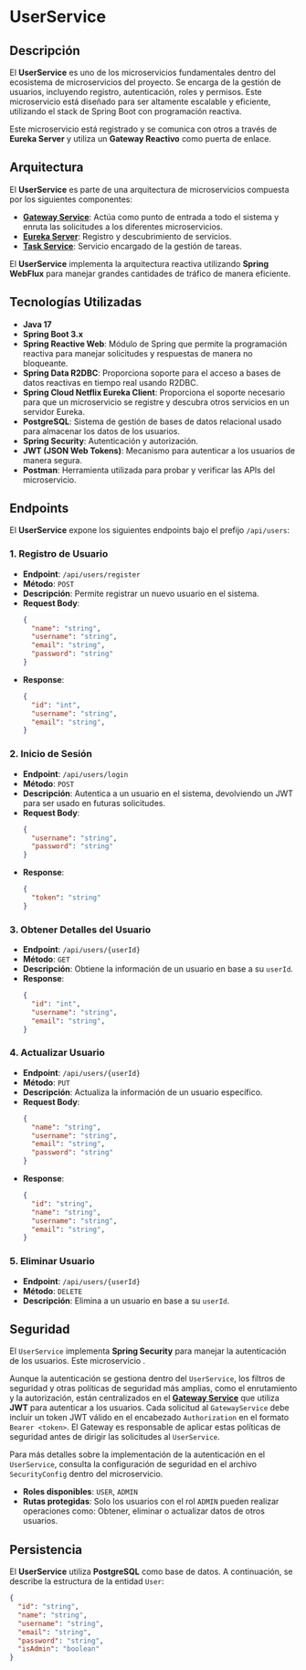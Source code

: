 # UserService

## Descripción

El **UserService** es uno de los microservicios fundamentales dentro del ecosistema de microservicios del proyecto. Se encarga de la gestión de usuarios, incluyendo registro, autenticación, roles y permisos. Este microservicio está diseñado para ser altamente escalable y eficiente, utilizando el stack de Spring Boot con programación reactiva.

Este microservicio está registrado y se comunica con otros a través de **Eureka Server** y utiliza un **Gateway Reactivo** como puerta de enlace.

## Arquitectura

El **UserService** es parte de una arquitectura de microservicios compuesta por los siguientes componentes:

- **[Gateway Service](https://github.com/DanielRodado/GatewayService-ToDoList)**: Actúa como punto de entrada a todo el sistema y enruta las solicitudes a los diferentes microservicios.
- **[Eureka Server](https://github.com/DanielRodado/EurekaServer-ToDoList)**: Registro y descubrimiento de servicios.
- **[Task Service](https://github.com/DanielRodado/TaskService-ToDoList)**: Servicio encargado de la gestión de tareas.
  
El **UserService** implementa la arquitectura reactiva utilizando **Spring WebFlux** para manejar grandes cantidades de tráfico de manera eficiente.

## Tecnologías Utilizadas

- **Java 17**
- **Spring Boot 3.x**
- **Spring Reactive Web**: Módulo de Spring que permite la programación reactiva para manejar solicitudes y respuestas de manera no bloqueante.
- **Spring Data R2DBC**: Proporciona soporte para el acceso a bases de datos reactivas en tiempo real usando R2DBC.
- **Spring Cloud Netflix Eureka Client**: Proporciona el soporte necesario para que un microservicio se registre y descubra otros servicios en un servidor Eureka.
- **PostgreSQL**: Sistema de gestión de bases de datos relacional usado para almacenar los datos de los usuarios.
- **Spring Security**: Autenticación y autorización.
- **JWT (JSON Web Tokens)**: Mecanismo para autenticar a los usuarios de manera segura.
- **Postman**: Herramienta utilizada para probar y verificar las APIs del microservicio.

## Endpoints

El **UserService** expone los siguientes endpoints bajo el prefijo `/api/users`:

### 1. **Registro de Usuario**
   - **Endpoint**: `/api/users/register`
   - **Método**: `POST`
   - **Descripción**: Permite registrar un nuevo usuario en el sistema.
   - **Request Body**:
     ```json
     {
       "name": "string",
       "username": "string",
       "email": "string",
       "password": "string"
     }
     ```
   - **Response**:
     ```json
     {
       "id": "int",
       "username": "string",
       "email": "string",
     }
     ```

### 2. **Inicio de Sesión**
   - **Endpoint**: `/api/users/login`
   - **Método**: `POST`
   - **Descripción**: Autentica a un usuario en el sistema, devolviendo un JWT para ser usado en futuras solicitudes.
   - **Request Body**:
     ```json
     {
       "username": "string",
       "password": "string"
     }
     ```
   - **Response**:
     ```json
     {
       "token": "string"
     }
     ```

### 3. **Obtener Detalles del Usuario**
   - **Endpoint**: `/api/users/{userId}`
   - **Método**: `GET`
   - **Descripción**: Obtiene la información de un usuario en base a su `userId`.
   - **Response**:
     ```json
     {
       "id": "int",
       "username": "string",
       "email": "string",
     }
     ```

### 4. **Actualizar Usuario**
   - **Endpoint**: `/api/users/{userId}`
   - **Método**: `PUT`
   - **Descripción**: Actualiza la información de un usuario específico.
   - **Request Body**:
     ```json
     {
       "name": "string",
       "username": "string",
       "email": "string",
       "password": "string"
     }
     ```
   - **Response**:
     ```json
     {
       "id": "string",
       "name": "string",
       "username": "string",
       "email": "string",
     }
     ```

### 5. **Eliminar Usuario**
   - **Endpoint**: `/api/users/{userId}`
   - **Método**: `DELETE`
   - **Descripción**: Elimina a un usuario en base a su `userId`.

## Seguridad

El `UserService` implementa **Spring Security** para manejar la autenticación de los usuarios. Este microservicio .

Aunque la autenticación se gestiona dentro del `UserService`, los filtros de seguridad y otras políticas de seguridad más amplias, como el enrutamiento y la autorización, están centralizados en el **[Gateway Service](https://github.com/DanielRodado/GatewayService-ToDoList)** que utiliza **JWT** para autenticar a los usuarios. Cada solicitud al `GatewayService` debe incluir un token JWT válido en el encabezado `Authorization` en el formato `Bearer <token>`. El Gateway es responsable de aplicar estas políticas de seguridad antes de dirigir las solicitudes al `UserService`.

Para más detalles sobre la implementación de la autenticación en el `UserService`, consulta la configuración de seguridad en el archivo `SecurityConfig` dentro del microservicio.

- **Roles disponibles**: `USER`, `ADMIN`
- **Rutas protegidas**: Solo los usuarios con el rol `ADMIN` pueden realizar operaciones como: Obtener, eliminar o actualizar datos de otros usuarios.
  
## Persistencia

El **UserService** utiliza **PostgreSQL** como base de datos. A continuación, se describe la estructura de la entidad `User`:

```json
{
  "id": "string",
  "name": "string",
  "username": "string",
  "email": "string",
  "password": "string",
  "isAdmin": "boolean"
}
````
